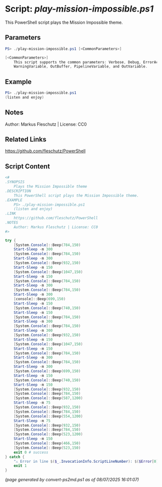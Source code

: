 Script: *play-mission-impossible.ps1*
========================

This PowerShell script plays the Mission Impossible theme.

Parameters
----------
```powershell
PS> ./play-mission-impossible.ps1 [<CommonParameters>]

[<CommonParameters>]
    This script supports the common parameters: Verbose, Debug, ErrorAction, ErrorVariable, WarningAction, 
    WarningVariable, OutBuffer, PipelineVariable, and OutVariable.
```

Example
-------
```powershell
PS> ./play-mission-impossible.ps1
(listen and enjoy)

```

Notes
-----
Author: Markus Fleschutz | License: CC0

Related Links
-------------
https://github.com/fleschutz/PowerShell

Script Content
--------------
```powershell
<#
.SYNOPSIS
	Plays the Mission Impossible theme
.DESCRIPTION
	This PowerShell script plays the Mission Impossible theme.
.EXAMPLE
	PS> ./play-mission-impossible.ps1
	(listen and enjoy)
.LINK
	https://github.com/fleschutz/PowerShell
.NOTES
	Author: Markus Fleschutz | License: CC0
#>

try {
	[System.Console]::Beep(784,150)
	Start-Sleep -m 300
	[System.Console]::Beep(784,150)
	Start-Sleep -m 300
	[System.Console]::Beep(932,150)
	Start-Sleep -m 150
	[System.Console]::Beep(1047,150)
	Start-Sleep -m 150
	[System.Console]::Beep(784,150)
	Start-Sleep -m 300
	[System.Console]::Beep(784,150)
	Start-Sleep -m 300
	[console]::Beep(699,150)
	Start-Sleep -m 150
	[System.Console]::Beep(740,150)
	Start-Sleep -m 150
	[System.Console]::Beep(784,150)
	Start-Sleep -m 300
	[System.Console]::Beep(784,150)
	Start-Sleep -m 300
	[System.Console]::Beep(932,150)
	Start-Sleep -m 150
	[System.Console]::Beep(1047,150)
	Start-Sleep -m 150
	[System.Console]::Beep(784,150)
	Start-Sleep -m 300
	[System.Console]::Beep(784,150)
	Start-Sleep -m 300
	[System.Console]::Beep(699,150)
	Start-Sleep -m 150
	[System.Console]::Beep(740,150)
	Start-Sleep -m 150
	[System.Console]::Beep(932,150)
	[System.Console]::Beep(784,150)
	[System.Console]::Beep(587,1200)
	Start-Sleep -m 75
	[System.Console]::Beep(932,150)
	[System.Console]::Beep(784,150)
	[System.Console]::Beep(554,1200)
	Start-Sleep -m 75
	[System.Console]::Beep(932,150)
	[System.Console]::Beep(784,150)
	[System.Console]::Beep(523,1200)
	Start-Sleep -m 150
	[System.Console]::Beep(466,150)
	[System.Console]::Beep(523,150)
	exit 0 # success
} catch {
	"⚠️ Error in line $($_.InvocationInfo.ScriptLineNumber): $($Error[0])"
	exit 1
}
```

*(page generated by convert-ps2md.ps1 as of 08/07/2025 16:01:07)*
